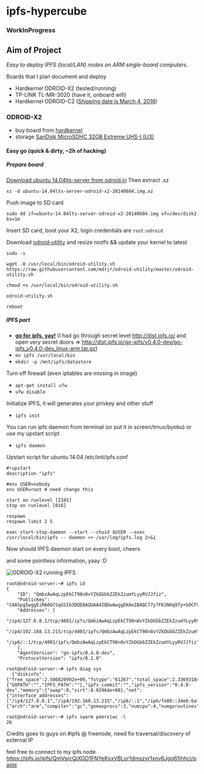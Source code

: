 # ipfs-hypercube
### WorkInProgress

## Aim of Project
*Easy to deploy IPFS (local/LAN) nodes on ARM single-board computers.*

Boards that I plan document and deploy
* Hardkernel ODROID-X2 (tested/running)
* TP-LINK TL-MR-3020 (have it, onboard wifi)
* Hardkernel ODROID-C2 ([Shipping date is March 4, 2016](http://forum.odroid.com/viewtopic.php?f=135&t=18683))


### ODROID-X2
* buy board from [hardkernel](http://www.hardkernel.com/main/products/prdt_info.php?g_code=G135235611947)
* storage [SanDisk MicroSDHC 32GB Extreme UHS-I (U3)](https://www.alza.sk/sandisk-microsdhc-32gb-extreme-uhs-i-u3-sd-adapter-gopro-edition-d2923771.htm)


#### Easy go (quick & dirty, ~2h of hacking)

##### Prepare board
[Download ubuntu 14.04lts-server from odroid.in](http://odroid.in/ubuntu_14.04lts/ubuntu-14.04lts-server-odroid-x2-20140604.img.xz)
Then extract .xz

`xz -d ubuntu-14.04lts-server-odroid-x2-20140604.img.xz`

Push image to SD card

`sudo dd if=ubuntu-14.04lts-server-odroid-x2-20140604.img of=/dev/disk2 bs=1m`

Insert SD card, boot your X2, login credentials are `root:odroid`

Download [odroid-utility](https://github.com/mdrjr/odroid-utility) and resize rootfs && update your kernel to latest

```
sudo -s

wget -O /usr/local/bin/odroid-utility.sh https://raw.githubusercontent.com/mdrjr/odroid-utility/master/odroid-utility.sh

chmod +x /usr/local/bin/odroid-utility.sh

odroid-utility.sh

reboot

```

##### IPFS part
* [**go for ipfs, yay!**](https://ipfs.io/docs/install/)
(I had go through secret level http://dist.ipfs.io/ and open very secret doors => http://dist.ipfs.io/go-ipfs/v0.4.0-dev/go-ipfs_v0.4.0-dev_linux-arm.tar.gz)
* `mv ipfs /usr/local/bin`
* `mkdir -p /mnt/ipfs/datastore`

Turn off firewall (even iptables are missing in image)
* `apt-get install ufw`
* `ufw disable`

Initialize IPFS, it will generates your privkey and other stuff
* `ipfs init`

You can run ipfs daemon from terminal (or put it in screen/tmux/byobu) or use my upstart script

* `ipfs daemon`

Upstart script for ubuntu 14.04 /etc/init/ipfs.conf


```
#!upstart
description "ipfs"

#env USER=nobody
env USER=root # need change this

start on runlevel [2345]
stop on runlevel [016]

respawn
respawn limit 2 5

exec start-stop-daemon --start --chuid $USER --exec /usr/local/bin/ipfs -- daemon >> /var/log/ipfs.log 2>&1
```

Now should IPFS daemon start on every boot, cheers

and some pointless information, yaay :D

![ODROID-X2 running IPFS](https://ipfs.pics/ipfs/QmRcA7bnBpj4E65aG9JRxGw1g2zBjAfYpA6TocT1qtsoAa)
```
root@odroid-server:~# ipfs id
{
	"ID": "QmbzAwAqLzpEkCT98n8vYZkDGbbZZEkZzumYLyyRVJJfiz",
	"PublicKey": "CAASpgIwggEiMA0GCSqGSIb3DQEBAQUAA4IBDwAwggEKAoIBAQC77y7FK2NHq9Ty+bOCFVhcKq6rmwQWc3pQLdeMfERzsuoEYLbZOt03nEmD0/YuvzGVdV1XVtDapdnIyXenVTrDKc8Dnig4kN6aQV4bFODx27vtB7Qw+zvHGZXDW87DAhkk3aS208D+UpvCkXBoG0sDSW5S5vMNpBXoscsEhiAGbBopxxw3Ua+/mTQjYrLq0eGUAvzvKQ1HVe2sq2arUNjvS01cIL8npzgYcBYjcIQoQgGsR1Pc4IOFehOM64bDooG2k0jTZFS63HhJxLuEXQ7soolNR+4yJcDAXHj1Wp/Lpc47EE8BsolUwcON2Od9RKQlEUBhtLHp1ibMVukzaVKTAgMBAAE=",
	"Addresses": [
		"/ip4/127.0.0.1/tcp/4001/ipfs/QmbzAwAqLzpEkCT98n8vYZkDGbbZZEkZzumYLyyRVJJfiz",
		"/ip4/192.168.13.215/tcp/4001/ipfs/QmbzAwAqLzpEkCT98n8vYZkDGbbZZEkZzumYLyyRVJJfiz",
		"/ip6/::1/tcp/4001/ipfs/QmbzAwAqLzpEkCT98n8vYZkDGbbZZEkZzumYLyyRVJJfiz"
	],
	"AgentVersion": "go-ipfs/0.4.0-dev",
	"ProtocolVersion": "ipfs/0.1.0"

root@odroid-server:~# ipfs diag sys
  {"diskinfo":{"free_space":2.500820992e+09,"fstype":"61267","total_space":2.33693184e+09},"environment":{"GOPATH":"","IPFS_PATH":""},"ipfs_commit":"","ipfs_version":"0.4.0-dev","memory":{"swap":0,"virt":8.02464e+08},"net":{"interface_addresses":["/ip4/127.0.0.1","/ip4/192.168.13.215","/ip6/::1","/ip6/fe80::34e6:6aff:fe0e:97b1"]},"runtime":{"arch":"arm","compiler":"gc","gomaxprocs":3,"numcpu":4,"numgoroutines":202,"os":"linux","version":"go1.5.3"}}

root@odroid-server:~# ipfs swarm peers|wc -l
26
```
Credits goes to guys on #ipfs @ freenode, need fix traversal/discovery of external IP

feel free to connect to my ipfs node https://ipfs.io/ipfs/QmVsrcQiXGD1FNYeKxxVBLor1dmszvr1xnv6Jgq61jhhci/paste

